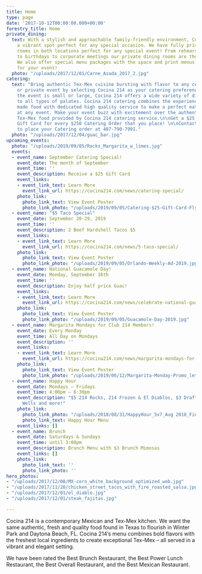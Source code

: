 ```yaml
---
title: Home
type: page
date: '2017-10-12T00:00:00.000+00:00'
forestry_title: Home
private_dining:
  text: With a stylish and approachable family-friendly environment, Cocina 214 is
    a vibrant spot perfect for any special occasion. We have fully private dining
    rooms in both locations perfect for any special event! From rehearsal dinners
    to birthdays to corporate meetings our private dining rooms are the perfect space.
    We also offer special menu packages with the space and print menus exclusively
    for your event!
  photo: "/uploads/2017/12/01/Carne_Asada_2017_2.jpg"
catering:
  text: "Bring authentic Tex-Mex cuisine bursting with flavor to any corporate, wedding
    or private event by selecting Cocina 214 as your catering preference. Whether
    the event is small or large, Cocina 214 offers a wide variety of dishes that caters
    to all types of palates. Cocina 214 catering combines the experience of freshly
    made food with dedicated high quality service to make a perfect eating experience
    at any event. Make your event buzz with excitement over the authentic and deliciousness
    Tex-Mex food provided by Cocina 214 catering service.\n\nGet a $25 Cocina 214
    Gift Card for every $250 Catering Order that you place! \n\nContact Miguel A.
    to place your Catering order at 407-790-7991."
  photo: "/uploads/2017/12/04/guac_bar.jpg"
upcoming_events:
  photo: "/uploads/2019/09/05/Rocks_Margarita_w_limes.jpg"
  events:
  - event_name: September Catering Special!
    event_date: The month of September
    event_time: ''
    event_description: Receive a $25 Gift Card
    event_links:
    - event_link_text: Learn More
      event_link_url: https://cocina214.com/news/catering-special/
    photo_link:
      photo_link_text: View Event Poster
      photo_link_photo: "/uploads/2019/09/05/Catering-$25-Gift-Card-Flyer_Aug-2019.jpg"
  - event_name: "$5 Taco Special"
    event_date: September 20-29, 2019
    event_time: ''
    event_description: 2 Beef Hardshell Tacos $5
    event_links:
    - event_link_text: Learn More
      event_link_url: https://cocina214.com/news/5-taco-special/
    photo_link:
      photo_link_text: View Event Poster
      photo_link_photo: "/uploads/2019/09/05/Orlando-Weekly-Ad-2019.jpg"
  - event_name: National Guacamole Day!
    event_date: Monday, September 16th
    event_time: ''
    event_description: Enjoy half price Guac!
    event_links:
    - event_link_text: Learn More
      event_link_url: https://cocina214.com/news/celebrate-national-guacamole-day-at-cocina-214/
    photo_link:
      photo_link_text: View Event Poster
      photo_link_photo: "/uploads/2019/09/05/Guacamole-Day-2019.jpg"
  - event_name: Margarita Mondays for Club 214 Members!
    event_date: Every Monday
    event_time: All Day on Mondays
    event_description: ''
    event_links:
    - event_link_text: Learn More
      event_link_url: https://cocina214.com/news/margarita-mondays-for-club-214-members/
    photo_link:
      photo_link_text: View Event Poster
      photo_link_photo: "/uploads/2019/06/12/Margarita-Monday-Promo_letter.jpg"
  - event_name: Happy Hour
    event_date: Mondays – Fridays
    event_time: 4:00pm – 6:30pm
    event_description: "$5 214 Rocks, 214 Frozen & El Diablos, $3 Draft Beers, $5
      Wells and more!"
    photo_link:
      photo_link_photo: "/uploads/2018/08/31/HappyHour_5x7_Aug 2018_Final-2.pdf"
      photo_link_text: Happy Hour Menu
    event_links: []
  - event_name: Brunch
    event_date: Saturdays & Sundays
    event_time: until 3:00pm
    event_description: Brunch Menu with $3 Brunch Mimosas
    event_links: []
    photo_link:
      photo_link_text: ''
      photo_link_photo: ''
hero_photos:
- "/uploads/2017/12/08/MX-corn_white_background_optimized_web.jpg"
- "/uploads/2017/11/20/chicken_street_tacos_with_fire_roasted_salsa.jpg"
- "/uploads/2017/12/01/el_diablo.jpg"
- "/uploads/2017/12/01/steak_fajitas.jpg"

---
```

Cocina 214 is a contemporary Mexican and Tex-Mex kitchen. We want the same authentic, fresh and quality food found in Texas to flourish in Winter Park and Daytona Beach, FL. Cocina 214’s menu combines bold flavors with the freshest local ingredients to create exceptional Tex-Mex – all served in a vibrant and elegant setting. 

We have been rated the Best Brunch Restaurant, the Best Power Lunch Restaurant, the Best Overall Restaurant, and the Best Mexican Restaurant.